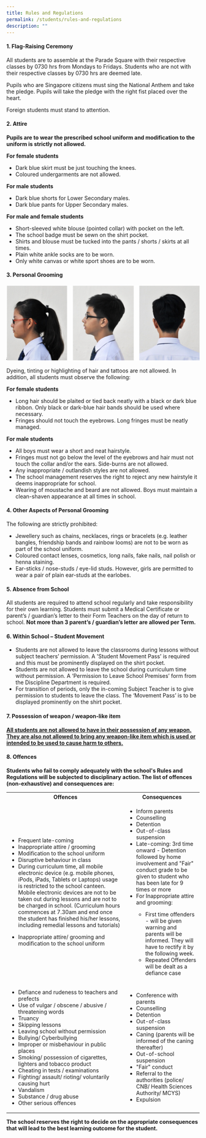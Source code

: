 ```yaml
---
title: Rules and Regulations
permalink: /students/rules-and-regulations
description: ""
---
```

<h4>1. Flag-Raising Ceremony</h4>
<p>All students are to assemble at the Parade Square with their respective classes by 0730 hrs from Mondays to Fridays. Students who are not with their respective classes by 0730 hrs are deemed late.</p>
<p>Pupils who are Singapore citizens must sing the National Anthem and take the pledge. Pupils will take the pledge with the right fist placed over the heart.</p>
<p>Foreign students must stand to attention.</p>
<h4>2. Attire</h4>
<p><strong>Pupils are to wear the prescribed school uniform and modification to the uniform is strictly not allowed.</strong></p>
<p><strong>For female students</strong></p>
<ul>
<li>Dark blue skirt must be just touching the knees.</li>
<li>Coloured undergarments are not allowed.</li>
</ul>
<p><strong>For male students</strong></p>
<ul>
<li>Dark blue shorts for Lower Secondary males.</li>
<li>Dark blue pants for Upper Secondary males.</li>
</ul>
<p><strong>For male and female students</strong></p>
<ul>
<li>Short-sleeved white blouse (pointed collar) with pocket on the left.</li>
<li>The school badge must be sewn on the shirt pocket.</li>
<li>Shirts and blouse must be tucked into the pants / shorts / skirts at all times.</li>
<li>Plain white ankle socks are to be worn.</li>
<li>Only white canvas or white sport shoes are to be worn.</li>
</ul>
<h4>3. Personal Grooming</h4>
<img src="/images/rnr2.png">
<p>Dyeing, tinting or highlighting of hair and tattoos are not allowed. In addition, all students must observe the following:</p>
<p><strong>For female students</strong></p>
<ul>
<li>Long hair should be plaited or tied back neatly with a black or dark blue ribbon. Only black or dark-blue hair bands should be used where necessary.</li>
<li>Fringes should not touch the eyebrows. Long fringes must be neatly managed.</li>
</ul>
<p><strong>For male students</strong></p>
<ul>
<li>All boys must wear a short and neat hairstyle.</li>
<li>Fringes must not go below the level of the eyebrows and hair must not touch the collar and/or the ears. Side-burns are not allowed.</li>
<li>Any inappropriate / outlandish styles are not allowed.</li>
<li>The school management reserves the right to reject any new hairstyle it deems inappropriate for school.</li>
<li>Wearing of moustache and beard are not allowed. Boys must maintain a clean-shaven appearance at all times in school.</li>
</ul>
<h4>4. Other Aspects of Personal Grooming</h4>
<p>The following are strictly prohibited:</p>
<ul>
<li>Jewellery such as chains, necklaces, rings or bracelets (e.g. leather bangles, friendship bands and rainbow looms) are not to be worn as part of the school uniform.</li>
<li>Coloured contact lenses, cosmetics, long nails, fake nails, nail polish or henna staining.</li>
<li>Ear-sticks / nose-studs / eye-lid studs. However, girls are permitted to wear a pair of plain ear-studs at the earlobes.</li>
</ul>
<h4>5. Absence from School</h4>
<p>All students are required to attend school regularly and take responsibility for their own learning. Students must submit a Medical Certificate or parent&rsquo;s / guardian&rsquo;s letter to their Form Teachers on the day of return to school.&nbsp;<strong>Not more than 3 parent&rsquo;s / guardian&rsquo;s letter are allowed per Term.</strong></p>
<h4>6. Within School &ndash; Student Movement</h4>
<ul>
<li>Students are not allowed to leave the classrooms during lessons without subject teachers&rsquo; permission. A 'Student Movement Pass&rsquo; is required and this must be prominently displayed on the shirt pocket.</li>
<li>Students are not allowed to leave the school during curriculum time without permission. A &lsquo;Permission to Leave School Premises&rsquo; form from the Discipline Department is required.</li>
<li>For transition of periods, only the in-coming Subject Teacher is to give permission to students to leave the class. The &lsquo;Movement Pass&rsquo; is to be displayed prominently on the shirt pocket.</li>
</ul>
<h4>7. Possession of weapon / weapon-like item</h4>
<p><strong><u>All students are not allowed to have in their possession of any weapon. They are also not allowed to bring any weapon-like item which is used or intended to be used to cause harm to others.</u></strong></p>
<h4>8. Offences</h4>
<p><strong>Students who fail to comply adequately with the school's Rules and Regulations will be subjected to disciplinary action. The list of offences (non-exhaustive) and consequences are:</strong></p>
<table>
<tbody>
<tr>
<th style="text-align: center;">Offences</th>
<th style="text-align: center;">Consequences</th>
</tr>
<tr>
<td>
<ul>
<li>Frequent late-coming&nbsp;</li>
<li>Inappropriate attire / grooming</li>
<li>Modification to the school uniform</li>
<li>Disruptive behaviour in class</li>
<li>During curriculum time, all mobile electronic device (e.g. mobile phones, iPods, iPads, Tablets or Laptops) usage is restricted to the school canteen. Mobile electronic devices are not to be taken out during lessons and are not to be charged in school. (Curriculum hours commences at 7.30am and end once the student has finished his/her lessons, including remedial lessons and tutorials)</li>
</ul>
<ul>
<li>Inappropriate attire/ grooming and modification to the school uniform</li>
</ul>
</td>
<td>
<ul>
<li>Inform parents</li>
<li>Counselling</li>
<li>Detention</li>
<li>Out-of-class suspension</li>
<li>Late-coming: 3rd time onward - Detention followed by home involvement and "Fair" conduct grade to be given to student who has been late for 9 times or more</li>
<li>For Inappropriate attire and grooming:</li>
<ul>
<li>First time offenders - will be given warning and parents will be informed. They will have to rectify it by the following week.&nbsp;</li>
<li>Repeated Offenders will be dealt as a defiance case</li>
</ul>
</ul>
</td>
</tr>
<tr>
<td>
<ul>
<li>Defiance and rudeness to teachers and prefects&nbsp;</li>
<li>Use of vulgar / obscene / abusive / threatening words</li>
<li>Truancy</li>
<li>Skipping lessons&nbsp;</li>
<li>Leaving school without permission&nbsp;</li>
<li>Bullying/ Cyberbullying&nbsp;</li>
<li>Improper or misbehaviour in public places&nbsp;</li>
<li>Smoking/ possession of cigarettes, lighters and tobacco product&nbsp;</li>
<li>Cheating in tests / examinations</li>
<li>Fighting/ assault/ rioting/ voluntarily causing hurt</li>
<li>Vandalism</li>
<li>Substance / drug abuse</li>
<li>Other serious offences</li>
</ul>
</td>
<td>
<ul>
<li>Conference with parents</li>
<li>Counselling&nbsp;</li>
<li>Detention</li>
<li>Out-of-class suspension</li>
<li>Caning (parents will be informed of the caning thereafter)</li>
<li>Out-of-school suspension</li>
<li>"Fair" conduct</li>
<li>Referral to the authorities (police/ CNB/ Health Sciences Authority/ MCYS)</li>
<li>Expulsion</li>
</ul>
</td>
</tr>
</tbody>
</table>
<p><strong>The school reserves the right to decide on the appropriate consequences that will lead to the best learning outcome for the student.</strong></p>